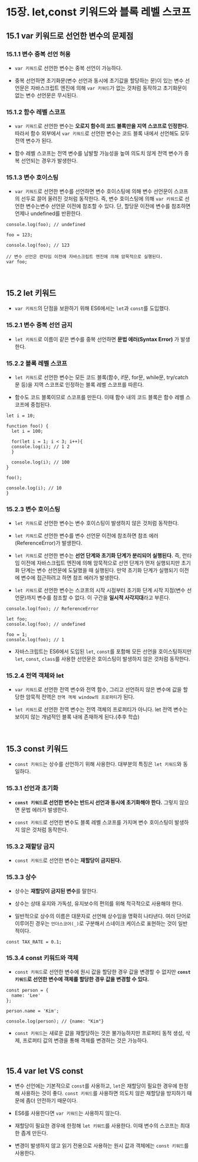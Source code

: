# 15장. let,const 키워드와 블록 레벨 스코프

## 15.1 var 키워드로 선언한 변수의 문제점

### 15.1.1 변수 중복 선언 허용

* `var 키워드`로 선언한 변수는 중복 선언이 가능하다.

* 중복 선언하면 초기화문(변수 선언과 동시에 초기값을 할당하는 문)이 있는 변수 선언문은 자바스크립트 엔진에 의해 `var 키워드`가 없는 것처럼 동작하고 초기화문이 없는 변수 선언문은 무시된다.

### 15.1.2 함수 레벨 스코프

* `var 키워드`로 선언한 변수는 **오로지 함수의 코드 블록만을 지역 스코프로 인정한다.** 따라서 함수 외부에서 `var 키워드`로 선언한 변수는 코드 블록 내에서 선언해도 모두 전역 변수가 된다.

* 함수 레벨 스코프는 전역 변수를 남발할 가능성을 높여 의도치 않게 전역 변수가 중복 선언되는 경우가 발생한다.

### 15.1.3 변수 호이스팅

* `var 키워드`로 선언한 변수를 선언하면 변수 호이스팅에 의해 변수 선언문이 스코프의 선두로 끌어 올려진 것처럼 동작한다. 즉, 변수 호이스팅에 의해 `var 키워드`로 선언한 변수는변수 선언문 이전에 참조할 수 있다. 단, 할당문 이전에 변수를 참조하면 언제나 undefined를 반환한다.

```
console.log(foo); // undefined

foo = 123;

console.log(foo); // 123

// 변수 선언은 런타임 이전에 자바스크립트 엔진에 의해 암묵적으로 실행된다.
var foo;
```

<br>

## 15.2 let 키워드

* `var 키워드`의 단점을 보완하기 위해 ES6에서는 `let`과 `const`를 도입했다.

### 15.2.1 변수 중복 선언 금지

* `let 키워드`로 이름이 같은 변수를 중복 선언하면 **문법 에러(Syntax Error)** 가 발생한다.

### 15.2.2 블록 레벨 스코프

* `let 키워드`로 선언한 변수는 모든 코드 블록(함수, if문, for문, while문, try/catch문 등)을 지역 스코프로 인정하는 블록 레벨 스코프를 따른다.

* 함수도 코드 블록이므로 스코프를 만든다. 이때 함수 내의 코드 블록은 함수 레벨 스코프에 중첩된다.
```
let i = 10;

function foo() {
  let i = 100;

  for(let i = 1; i < 3; i++){
  console.log(i); // 1 2
  }

  console.log(i); // 100
}

foo();

console.log(i); // 10
}
```

### 15.2.3 변수 호이스팅

* `let 키워드`로 선언한 변수는 변수 호이스팅이 발생하지 않은 것처럼 동작한다.

* `let 키워드`로 선언한 변수를 변수 선언문 이전에 참조하면 참조 에러(ReferenceError)가 발생한다.

* `let 키워드`로 선언한 변수는 **선언 단계와 초기화 단계가 분리되어 실행된다.** 즉, 런타임 이전에 자바스크립트 엔진에 의해 암묵적으로 선언 단계가 먼저 실행되지만 초기화 단계는 변수 선언문에 도달했을 때 실행된다. 만약 초기화 단계가 실행되기 이전에 변수에 접근하려고 하면 참조 에러가 발생한다.

* `let 키워드`로 선언한 변수는 스코프의 시작 시점부터 초기화 단계 시작 지점(변수 선언문)까지 변수를 참조할 수 없다. 이 구간을 **일시적 사각지대**라고 부른다.
```
console.log(foo); // ReferenceError

let foo;
console.log(foo); // undefined

foo = 1;
console.log(foo); // 1
```

* 자바스크립트는 ES6에서 도입된 `let`, `const`를 포함해 모든 선언을 호이스팅하지만 `let`, `const`, `class`를 사용한 선언문은 호이스팅이 발생하지 않은 것처럼 동작한다.

### 15.2.4 전역 객체와 let

* `var 키워드`로 선언한 전역 변수와 전역 함수, 그리고 선언하지 않은 변수에 값을 할당한 암묵적 전역은 `전역 객체 window의 프로퍼티`가 된다.

* `let 키워드`로 선언한 전역 변수는 전역 객체의 프로퍼티가 아니다. let 전역 변수는 보이지 않는 개념적인 블록 내에 존재하게 된다.(추후 학습)

<br>

## 15.3 const 키워드

* `const 키워드`는 상수를 선언하기 위해 사용한다. 대부분의 특징은 `let 키워드`와 동일하다.

### 15.3.1 선언과 초기화

* **`const 키워드`로 선언한 변수는 반드시 선언과 동시에 초기화해야 한다.** 그렇지 않으면 문법 에러가 발생한다.

* `const 키워드`로 선언한 변수도 블록 레벨 스코프를 가지며 변수 호이스팅이 발생하지 않은 것처럼 동작한다.

### 15.3.2 재할당 금지

* `const 키워드`로 선언한 변수는 **재할당이 금지된다.**

### 15.3.3 상수

* 상수는 **재할당이 금지된 변수**를 말한다. 

* 상수는 상태 유지와 가독성, 유지보수의 편의를 위해 적극적으로 사용해야 한다.

* 일반적으로 상수의 이름은 대문자로 선언해 상수임을 명확히 나타낸다. 여러 단어로 이루어진 경우는 `언더스코어(_)`로 구분해서 스네이크 케이스로 표현하는 것이 일반적이다.
```
const TAX_RATE = 0.1;
```

### 15.3.4 const 키워드와 객체

* `const 키워드`로 선언한 변수에 원시 값을 할당한 경우 값을 변경할 수 없지만 **`const 키워드`로 선언한 변수에 객체를 할당한 경우 값을 변경할 수 있다.**
```
const person = {
  name: 'Lee'
};

person.name = 'Kim';

console.log(person); // {name: "Kim"}
```

* `const 키워드`는 새로운 값을 재할당하는 것은 불가능하지만 프로퍼티 동적 생성, 삭제, 프로퍼티 값의 변경을 통해 객체를 변경하는 것은 가능하다.

<br>

## 15.4 var  let VS const

* 변수 선언에는 기본적으로 `const`를 사용하고, `let`은 재할당이 필요한 경우에 한정해 사용하는 것이 좋다. `const 키워드`를 사용하면 의도치 않은 재할당을 방지하기 때문에 좀더 안전하기 때문이다.

* ES6를 사용한다면 `var 키워드`는 사용하지 않는다.

* 재할당이 필요한 경우에 한정해 `let 키워드`를 사용한다. 이때 변수의 스코프는 최대한 좁게 만든다.

* 변경이 발생하지 않고 읽기 전용으로 사용하는 원시 값과 객체에는 `const 키워드`를 사용한다.





















